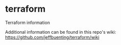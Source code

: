 # terraform
Terraform information

Additional information can be found in this repo's wiki: https://github.com/jeffbuenting/terraform/wiki

